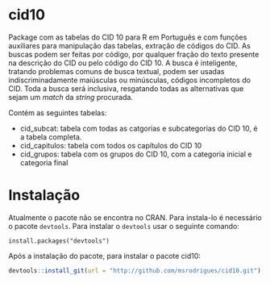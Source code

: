 # cid10

Package com as tabelas do CID 10 para R em Português e com funções auxiliares para manipulação das tabelas, extração de códigos do CID. As buscas podem ser feitas por código, por qualquer fração do texto presente na descrição do CID ou pelo código do CID 10. A busca é inteligente, tratando problemas comuns de busca textual, podem ser usadas indiscriminadamente maiúsculas ou minúsculas, códigos incompletos do CID. Toda a busca será inclusiva, resgatando todas as alternativas que sejam um _match_ da _string_ procurada.

Contém as seguintes tabelas:
 - cid_subcat: tabela com todas as catgorias e subcategorias do CID 10, é a tabela completa.
 - cid_capitulos: tabela com todos os capítulos do CID 10
 - cid_grupos: tabela com os grupos do CID 10, com a categoria inicial e categoria final

# Instalação

Atualmente o pacote não se encontra no CRAN. Para instala-lo é necessário o pacote `devtools`. 
Para instalar o `devtools` usar o seguinte comando:

`install.packages("devtools")`

Após a instalação do pacote, para instalar o pacote cid10:

```r
devtools::install_git(url = "http://github.com/msrodrigues/cid10.git")

